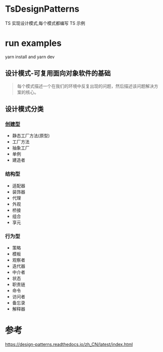 # TsDesignPatterns

TS 实现设计模式,每个模式都编写 TS 示例

# run examples
yarn install and yarn dev

## 设计模式-可复用面向对象软件的基础

> 每个模式描述一个在我们的环境中反复出现的问题，然后描述该问题解决方案的核心。

## 设计模式分类

### [创建型](./src/creational/README.md)

- 静态工厂方法(原型)
- 工厂方法
- 抽象工厂
- 单例
- 建造者

### 结构型

- 适配器
- 装饰器
- 代理
- 外观
- 桥接
- 组合
- 享元

### 行为型

- 策略
- 模板
- 观察者
- 迭代器
- 中介者
- 状态
- 职责链
- 命令
- 访问者
- 备忘录
- 解释器

# 参考

<https://design-patterns.readthedocs.io/zh_CN/latest/index.html>
